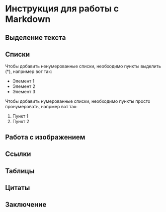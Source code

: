 # Инструкция для работы с Markdown

## Выделение текста

## Списки

Чтобы добавить ненумерованные списки, необходимо пункты выделить (*), например вот так:
* Элемент 1
* Элемент 2
* Элемент 3

Чтобы добавить нумерованные списки, необходимо пункты просто пронумеровать, напрмер вот так:

1. Пункт 1
2. Пункт 2

## Работа с изображением

## Ссылки

## Таблицы

## Цитаты

## Заключение